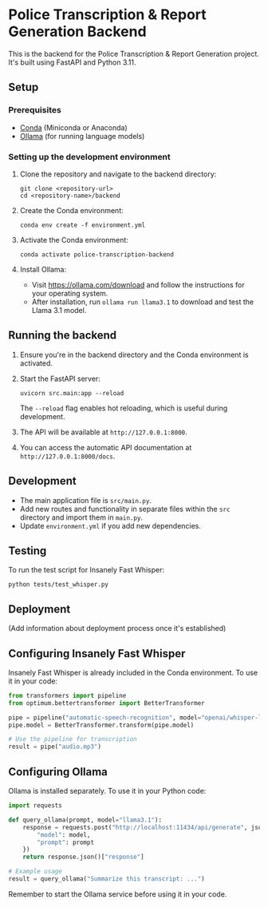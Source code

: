 # Police Transcription & Report Generation Backend

This is the backend for the Police Transcription & Report Generation project. It's built using FastAPI and Python 3.11.

## Setup

### Prerequisites

- [Conda](https://docs.conda.io/en/latest/miniconda.html) (Miniconda or Anaconda)
- [Ollama](https://ollama.com/download) (for running language models)

### Setting up the development environment

1. Clone the repository and navigate to the backend directory:
   ```
   git clone <repository-url>
   cd <repository-name>/backend
   ```

2. Create the Conda environment:
   ```
   conda env create -f environment.yml
   ```

3. Activate the Conda environment:
   ```
   conda activate police-transcription-backend
   ```

4. Install Ollama:
   - Visit https://ollama.com/download and follow the instructions for your operating system.
   - After installation, run `ollama run llama3.1` to download and test the Llama 3.1 model.

## Running the backend

1. Ensure you're in the backend directory and the Conda environment is activated.

2. Start the FastAPI server:
   ```
   uvicorn src.main:app --reload
   ```

   The `--reload` flag enables hot reloading, which is useful during development.

3. The API will be available at `http://127.0.0.1:8000`.

4. You can access the automatic API documentation at `http://127.0.0.1:8000/docs`.

## Development

- The main application file is `src/main.py`.
- Add new routes and functionality in separate files within the `src` directory and import them in `main.py`.
- Update `environment.yml` if you add new dependencies.

## Testing

To run the test script for Insanely Fast Whisper:
```
python tests/test_whisper.py
```

## Deployment

(Add information about deployment process once it's established)

## Configuring Insanely Fast Whisper

Insanely Fast Whisper is already included in the Conda environment. To use it in your code:

```python
from transformers import pipeline
from optimum.bettertransformer import BetterTransformer

pipe = pipeline("automatic-speech-recognition", model="openai/whisper-large-v3", device="cuda")
pipe.model = BetterTransformer.transform(pipe.model)

# Use the pipeline for transcription
result = pipe("audio.mp3")
```

## Configuring Ollama

Ollama is installed separately. To use it in your Python code:

```python
import requests

def query_ollama(prompt, model="llama3.1"):
    response = requests.post("http://localhost:11434/api/generate", json={
        "model": model,
        "prompt": prompt
    })
    return response.json()["response"]

# Example usage
result = query_ollama("Summarize this transcript: ...")
```

Remember to start the Ollama service before using it in your code.
